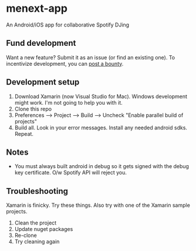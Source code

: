 # menext-app
An Android/iOS app for collaborative Spotify DJing
## Fund development
Want a new feature? Submit it as an issue (or find an existing one). To incentivize development, you can [post a bounty](https://www.bountysource.com/teams/me-next/issues).
## Development setup
1. Download Xamarin (now Visual Studio for Mac). Windows development might work. I'm not going to help you with it.
2. Clone this repo
3. Preferences --> Project --> Build --> Uncheck "Enable parallel build of projects"
4. Build all. Look in your error messages. Install any needed android sdks. Repeat.
## Notes
* You must always built android in debug so it gets signed with the debug key certificate. O/w Spotify API will reject you.
## Troubleshooting
Xamarin is finicky. Try these things. Also try with one of the Xamarin sample projects.
1. Clean the project
2. Update nuget packages
3. Re-clone
4. Try cleaning again
